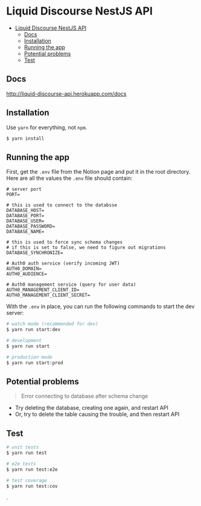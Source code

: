 # Liquid Discourse NestJS API

- [Liquid Discourse NestJS API](#liquid-discourse-nestjs-api)
  - [Docs](#docs)
  - [Installation](#installation)
  - [Running the app](#running-the-app)
  - [Potential problems](#potential-problems)
  - [Test](#test)

## Docs

<http://liquid-discourse-api.herokuapp.com/docs>

## Installation

Use `yarn` for everything, not `npm`.

```bash
$ yarn install
```

## Running the app

First, get the `.env` file from the Notion page and put it in the root directory. Here are all the values the `.env` file should contain:

```
# server port
PORT=

# this is used to connect to the databsse
DATABASE_HOST=
DATABASE_PORT=
DATABASE_USER=
DATABASE_PASSWORD=
DATABASE_NAME=

# this is used to force sync schema changes
# if this is set to false, we need to figure out migrations
DATABASE_SYNCHRONIZE=

# Auth0 auth service (verify incoming JWT)
AUTH0_DOMAIN=
AUTH0_AUDIENCE=

# Auth0 management service (query for user data)
AUTH0_MANAGEMENT_CLIENT_ID=
AUTH0_MANAGEMENT_CLIENT_SECRET=
```

With the `.env` in place, you can run the following commands to start the dev server:

```bash
# watch mode (recommended for dev)
$ yarn run start:dev

# development
$ yarn run start

# production mode
$ yarn run start:prod
```

## Potential problems

> Error connecting to database after schema change

- Try deleting the database, creating one again, and restart API
- Or, try to delete the table causing the trouble, and then restart API

## Test

```bash
# unit tests
$ yarn run test

# e2e tests
$ yarn run test:e2e

# test coverage
$ yarn run test:cov
```

.
